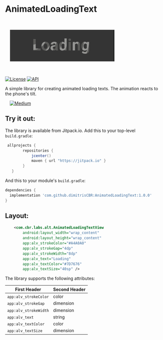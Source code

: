 # AnimatedLoadingText

<img src="/files/final_loading.gif" alt="sample" title="sample" vspace="32" hspace="16"/>

[![License](https://img.shields.io/badge/license-MIT-blue)](https://opensource.org/licenses/MIT)
[![API](https://img.shields.io/badge/API-16%2B-lightgrey.svg?style=flat)]()

A simple library for creating animated loading texts. The animation reacts to the phone's tilt.

<a href="https://medium.com/p/d4acfe852879">
  <img alt="Medium" src="/art/medium.png" width="120" height="80" hspace="15" />
</a>

## Try it out:

The library is available from Jitpack.io. Add this to your top-level `build.gradle`:
``` gradle
 allprojects {
        repositories {
            jcenter()
            maven { url "https://jitpack.io" }
        }
   }
```
And this to your module's `build.gradle`:

``` gradle
dependencies {
  implementation 'com.github.dimitrisCBR:AnimatedLoadingText:1.0.0'
}
```

## Layout:

```xml
    <com.cbr.labs.alt.AnimatedLoadingTextView
        android:layout_width="wrap_content"
        android:layout_height="wrap_content"
        app:alv_strokeColor="#A4A0A0"
        app:alv_strokeGap="4dp"
        app:alv_strokeWidth="8dp"
        app:alv_text="Loading"
        app:alv_textColor="#7D7676"
        app:alv_textSize="40sp" />
```




The library supports the following attributes:




| First Header  | Second Header |
| ------------- | ------------- |
| `app:alv_strokeColor`  | color |
| `app:alv_strokeGap`   | dimension |
| `app:alv_strokeWidth`   | dimension  |
| `app:alv_text`   | string |
| `app:alv_textColor`   | color |
| `app:alv_textSize`   | dimension |
